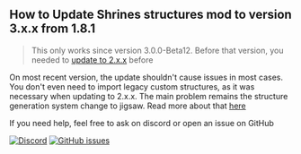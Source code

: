 ## How to Update Shrines structures mod to version 3.x.x from 1.8.1

> This only works since version 3.0.0-Beta12. Before that version, you needed to [update to 2.x.x](UpdateTo2.0.0From1.8.1.md) before

On most recent version, the update shouldn't cause issues in most cases. You don't even need to import legacy 
custom structures, as it was necessary when updating to 2.x.x. The main problem remains the structure
generation system change to jigsaw. Read more about that [here](UpdateTo2.0.0From1.8.1.md)

If you need help, feel free to ask on discord or open an issue on GitHub

[![Discord](https://img.shields.io/discord/777129358769782814?label=discord)](https://discord.gg/8pUpWCEUe2)
[![GitHub issues](https://img.shields.io/github/issues/Silverminer007/Shrines)](https://github.com/Silverminer007/Shrines/issues)